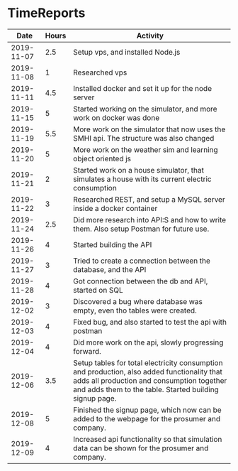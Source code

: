 # TimeReports
| Date  |      Hours    | Activity                                       |
| ----------- | ------- |------------------------------------------------
| 2019-11-07  | 2.5       | Setup vps, and installed Node.js                |
| 2019-11-08  | 1       | Researched vps                 |
| 2019-11-11  | 4.5       | Installed docker and set it up for the node server  |
| 2019-11-15  | 5       | Started working on the simulator, and more work on docker was done |
| 2019-11-19  | 5.5       | More work on the simulator that now uses the SMHI api. The structure was also changed |
| 2019-11-20  | 5       | More work on the weather sim and learning object oriented js |
| 2019-11-21  | 2       | Started work on a house simulator, that simulates a house with its current electric consumption |
| 2019-11-22  | 3       | Researched REST, and setup a MySQL server inside a docker container |
| 2019-11-24  | 2.5       | Did more research into API:S and how to write them. Also setup Postman for future use. |
| 2019-11-26  | 4       | Started building the API |
| 2019-11-27  | 3       | Tried to create a connection between the database, and the API |
| 2019-11-28  | 4       | Got connection between the db and API, started on SQL |
| 2019-12-02  | 3       | Discovered a bug where database was empty, even tho tables were created.  |
| 2019-12-03  | 4       | Fixed bug, and also started to test the api with postman |
| 2019-12-04  | 4       | Did more work on the api, slowly progressing forward. |
| 2019-12-06  | 3.5       | Setup tables for total electricity consumption and production, also added functionality that adds all production and consumption together and adds them to the table. Started building signup page. |
| 2019-12-08  | 5       | Finished the signup page, which now can be added to the webpage for the prosumer and company. |
| 2019-12-09  | 4       | Increased api functionality so that simulation data can be shown for the prosumer and company. |
